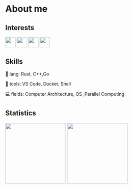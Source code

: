 # About me

## Interests
<p align="left">
<img src="https://simpleicons.org/icons/github.svg" height="32px">
<img src="https://simpleicons.org/icons/cplusplus.svg" height="32px"> 
<img src="https://simpleicons.org/icons/rust.svg" height="32px"> 
 <img src="https://simpleicons.org/icons/go.svg" height="32px"> 
</p>

## Skills
🦀 lang: Rust, C++,Go

🔨 tools: VS Code, Docker, Shell

💻 fields:  Computer Architecture, OS ,Parallel Computing

## Statistics　
<p align="left">
<img height="190px" src="https://github-readme-stats.vercel.app/api?username=MsgOffline&count_private=true&theme=tokyonight&show_icons=true&line_height=24" align = "center"/>
<img height="190px" src="https://github-readme-stats.vercel.app/api/top-langs/?username=MsgOffline&theme=tokyonight&layout=compact&langs_count=10" align = "center"/>
</p>
